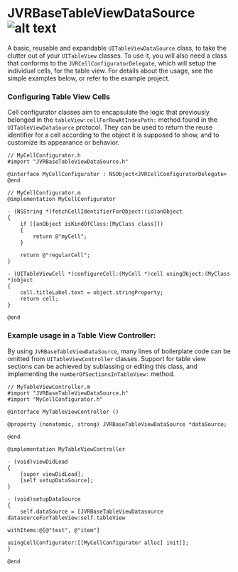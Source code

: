 JVRBaseTableViewDataSource ![alt text](https://travis-ci.org/jozsef-vesza/JVRBaseTableViewDataSource.svg)
==========================

A basic, reusable and expandable `UITableViewDataSource` class, to take the clutter out of your `UITableView` classes. To use it, you will also need a class that conforms to the `JVRCellConfiguratorDelegate`, which will setup the individual cells, for the table view. For details about the usage, see the simple examples below, or refer to the example project.

### Configuring Table View Cells
Cell configurator classes aim to encapsulate the logic that previously belonged in the `tableView:cellForRowAtIndexPath:` method found in the `UITableViewDataSource` protocol. They can be used to return the reuse identifier for a cell according to the object it is supposed to show, and to customize its appearance or behavior.

```objc
// MyCellConfigurator.h
#import "JVRBaseTableViewDataSource.h"

@interface MyCellConfigurator : NSObject<JVRCellConfiguratorDelegate>
@end

// MyCellConfigurator.m
@implementation MyCellConfigurator

- (NSString *)fetchCellIdentifierForObject:(id)anObject
{
    if ([anObject isKindOfClass:[MyClass class]])
    {
        return @"myCell";
    }

    return @"regularCell";
}

- (UITableViewCell *)configureCell:(MyCell *)cell usingObject:(MyClass *)object
{
    cell.titleLabel.text = object.stringProperty;
    return cell;
}

@end
```

### Example usage in a Table View Controller:
By using `JVRBaseTableViewDataSource`, many lines of boilerplate code can be omitted from `UITableViewController` classes. Support for table view sections can be achieved by sublassing or editing this class, and implementing the `numberOfSectionsInTableView:` method.

```objc
// MyTableViewController.m
#import "JVRBaseTableViewDataSource.h"
#import "MyCellConfigurator.h"

@interface MyTableViewController ()

@property (nonatomic, strong) JVRBaseTableViewDataSource *dataSource;

@end

@implementation MyTableViewController

- (void)viewDidLoad
{
    [super viewDidLoad];
    [self setupDataSource];
}

- (void)setupDataSource
{
    self.dataSource = [JVRBaseTableViewDatasource datasourceForTableView:self.tableView
                                                               withItems:@[@"test", @"item"]
                                                   usingCellConfigurator:[[MyCellConfigurator alloc] init]];
}

@end
```
